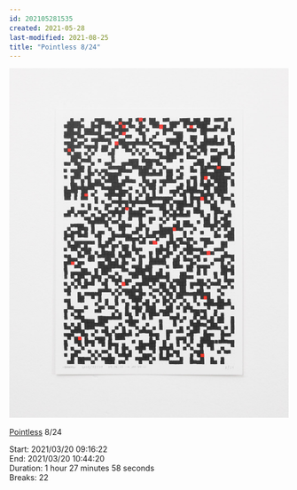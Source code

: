 ```yaml
---
id: 202105281535
created: 2021-05-28
last-modified: 2021-08-25
title: "Pointless 8/24"
---
```

![](../assets/202105281535.jpg)

[Pointless]([[202105271855]]) 8/24 

Start: 2021/03/20 09:16:22  
End: 2021/03/20 10:44:20  
Duration: 1 hour 27 minutes 58 seconds  
Breaks: 22